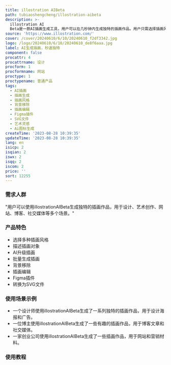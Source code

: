 ```yaml
---
title: illostration AIBeta
path: tubiaoshengcheng/illostration-aibeta
description: >-
  illostration AI
  Beta是一款AI插画生成工具，用户可以在几秒钟内生成独特的插画作品。用户只需选择插画风格、描述插画对象并进行AI升级，就能轻松生成插画。此外，该产品还提供了多种功能，如插画批量生成、背景移除、插画编辑等。用户可以通过等待列表免费注册并获得10个免费积分。
source: 'https://www.illostration.com/'
cover: /cover/20240610/6/10/20240610_f2df3342.jpg
logo: /logo/20240610/6/10/20240610_de8f6aaa.jpg
label: AI生成插画，秒速独特
component: false
procattr: 4
procattrname: 设计
procform: 1
procformname: 网站
proctype: 1
proctypename: 普通产品
tags:
  - AI插画
  - 插画生成
  - 插画风格
  - 背景移除
  - 插画编辑
  - Figma插件
  - SVG文件
  - 艺术灵感
  - Ai图标生成
createTime: '2023-08-28 10:39:35'
updateTime: '2023-08-28 10:39:35'
lang: en
isicp: 2
isqian: 2
iswx: 2
isqq: 2
iscom: 2
price: ''
sort: 12255
---
```




### 需求人群
"用户可以使用illostrationAIBeta生成独特的插画作品，用于设计、艺术创作、网站、博客、社交媒体等多个场景。"

### 产品特色
* 选择多种插画风格
* 描述插画对象
* AI升级插画
* 批量生成插画
* 背景移除
* 插画编辑
* Figma插件
* 转换为SVG文件

### 使用场景示例
* 一个设计师使用illostrationAIBeta生成了一系列独特的插画作品，用于设计海报和广告。
* 一位博主使用illostrationAIBeta生成了一些有趣的插画作品，用于博客文章和社交媒体。
* 一家创业公司使用illostrationAIBeta生成了一些插画作品，用于网站和营销材料。

### 使用教程


  
